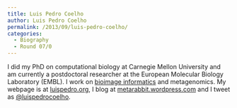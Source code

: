 ```yaml
---
title: Luis Pedro Coelho
author: Luis Pedro Coelho
permalink: /2013/09/luis-pedro-coelho/
categories:
  - Biography
  - Round 07/0
---
```

I did my PhD on computational biology at Carnegie Mellon University and am currently a postdoctoral researcher at the European Molecular Biology Laboratory (EMBL). I work on [bioimage informatics][1] and metagenomics. My webpage is at [luispedro.org][2], I blog at [metarabbit.wordpress.com][3] and I tweet as [@luispedrocoelho][4].

 [1]: http://en.wikipedia.org/wiki/Bioimage_informatics
 [2]: http://luispedro.org
 [3]: http://metarabbit.wordpres.com
 [4]: http://www.twitter.com/luispedrocoelho
